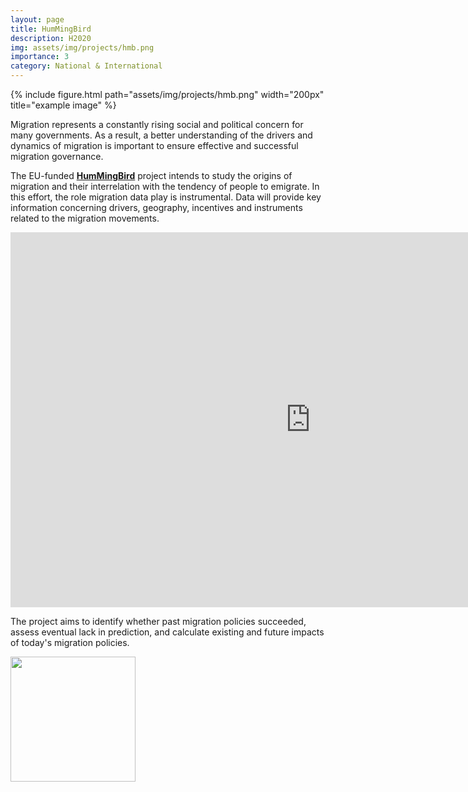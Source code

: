 ```yaml
---
layout: page
title: HumMingBird
description: H2020
img: assets/img/projects/hmb.png 
importance: 3
category: National & International
---
```


<div class="row">
    <div class="col-sm mt-3 mt-md-0">
      {% include figure.html path="assets/img/projects/hmb.png" width="200px" title="example image" %}
    </div>
</div>

Migration represents a constantly rising social and political concern for many governments. 
As a result, a better understanding of the drivers and dynamics of migration is important to ensure effective and successful migration governance. 

The EU-funded <a href="https://hummingbird-h2020.eu/">**HumMingBird**</a> project intends to study the origins of migration and their interrelation with the tendency of people to emigrate. 
In this effort, the role migration data play is instrumental. 
Data will provide key information concerning drivers, geography, incentives and instruments related to the migration movements. 

<iframe width="960" height="600" src="https://www.youtube.com/embed/rLZGvQL2EeA" title="YouTube video player" frameborder="0" allow="accelerometer; autoplay; clipboard-write; encrypted-media; gyroscope; picture-in-picture" allowfullscreen></iframe>

The project aims to identify whether past migration policies succeeded, assess eventual lack in prediction, and calculate existing and future impacts of today's migration policies.

<div class="col-sm mt-3 mt-md-0">
        <a href="https://cordis.europa.eu/project/id/870661/"><img src="https://cordis.europa.eu/assets/img/logo-ec-en.svg" width="200px"/></a>
</div>